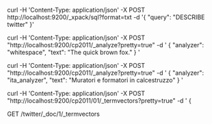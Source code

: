 curl -H 'Content-Type: application/json' -X POST http://localhost:9200/_xpack/sql?format=txt  -d '{ "query": "DESCRIBE twitter" }'


curl -H 'Content-Type: application/json' -X POST "http://localhost:9200/cp2011/_analyze?pretty=true" -d '
{
  "analyzer": "whitespace",
  "text":     "The quick brown fox."
}
'


curl -H 'Content-Type: application/json' -X POST "http://localhost:9200/cp2011/_analyze?pretty=true" -d '
{
  "analyzer": "ita_analyzer",
  "text":     "Muratori e formatori in calcestruzzo"
}
'


curl -H 'Content-Type: application/json' -X POST "http://localhost:9200/cp2011/01/_termvectors?pretty=true" -d '
{

GET /twitter/_doc/1/_termvectors
